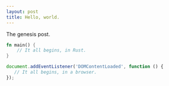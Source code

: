 ```yaml
---
layout: post
title: Hello, world.
---
```


The genesis post.

```rust
fn main() {
	// It all begins, in Rust.
}
```

```javascript
document.addEventListener('DOMContentLoaded', function () {
   // It all begins, in a browser.
});
```
